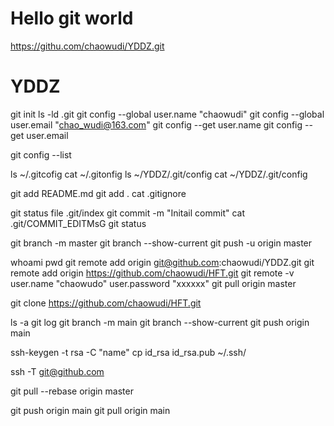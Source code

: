 # Hello git world
https://githu.com/chaowudi/YDDZ.git

# YDDZ

git init
ls -ld .git
git config --global user.name "chaowudi"
git config --global user.email "chao_wudi@163.com"
git config --get user.name
git config --get user.email

git config --list

ls ~/.gitcofig
cat ~/.gitonfig
ls ~/YDDZ/.git/config
cat ~/YDDZ/.git/config

git add README.md
git add .
cat .gitignore

git status
file .git/index
git commit -m "Initail commit"
cat .git/COMMIT_EDITMsG
git status

git branch -m master
git branch --show-current
git push -u origin master

whoami
pwd
git remote add origin git@github.com:chaowudi/YDDZ.git
git remote add origin https://github.com/chaowudi/HFT.git
git remote -v
user.name "chaowudo"
user.password "xxxxxx"
git pull origin master


git clone https://github.com/chaowudi/HFT.git

ls -a
git log
git branch -m main 
git branch --show-current
git push origin main

ssh-keygen -t rsa -C "name"
cp id_rsa id_rsa.pub ~/.ssh/

ssh -T git@github.com

git pull --rebase origin master

git push origin main
git pull origin main

